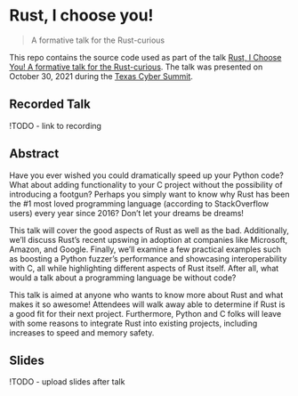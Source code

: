 # Rust, I choose you! 
> A formative talk for the Rust-curious

This repo contains the source code used as part of the talk 
[Rust, I Choose You! A formative talk for the Rust-curious](https://texascyber.com/briefings_schedule/rust-i-choose-you/).
The talk was presented on October 30, 2021 during the [Texas Cyber Summit](https://texascyber.com/).

## Recorded Talk

!TODO - link to recording 

## Abstract 

Have you ever wished you could dramatically speed up your Python code? What about adding functionality to your C project
without the possibility of introducing a footgun? Perhaps you simply want to know why Rust has been the #1 most loved
programming language (according to StackOverflow users) every year since 2016? Don’t let your dreams be dreams!

This talk will cover the good aspects of Rust as well as the bad. Additionally, we’ll discuss Rust’s recent upswing in
adoption at companies like Microsoft, Amazon, and Google. Finally, we’ll examine a few practical examples such as boosting
a Python fuzzer’s performance and showcasing interoperability with C, all while highlighting different aspects of Rust
itself. After all, what would a talk about a programming language be without code?

This talk is aimed at anyone who wants to know more about Rust and what makes it so awesome! Attendees will walk away
able to determine if Rust is a good fit for their next project. Furthermore, Python and C folks will leave with some
reasons to integrate Rust into existing projects, including increases to speed and memory safety.

## Slides 

!TODO - upload slides after talk 

